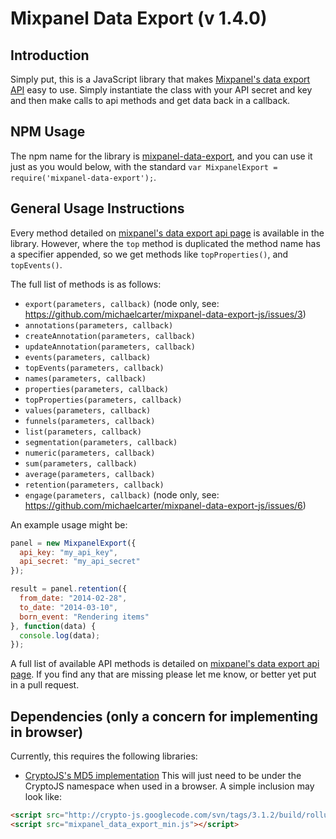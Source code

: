 Mixpanel Data Export (v 1.4.0)
==============================

Introduction
------------

Simply put, this is a JavaScript library that makes [Mixpanel's data export API](https://mixpanel.com/docs/api-documentation/data-export-api#libs-js) easy to use. Simply instantiate the class with your API secret and key and then make calls to api methods and get data back in a callback.

NPM Usage
---------

The npm name for the library is [mixpanel-data-export](https://npmjs.org/package/mixpanel-data-export), and you can use it just as you would below, with the standard `var MixpanelExport = require('mixpanel-data-export');`.

General Usage Instructions
--------------------------

Every method detailed on [mixpanel's data export api page](https://mixpanel.com/docs/api-documentation/data-export-api#libs-js) is available in the library. However, where the `top` method is duplicated the method name has a specifier appended, so we get methods like `topProperties()`, and `topEvents()`.

The full list of methods is as follows:

 - `export(parameters, callback)` (node only, see: https://github.com/michaelcarter/mixpanel-data-export-js/issues/3)
 - `annotations(parameters, callback)`
 - `createAnnotation(parameters, callback)`
 - `updateAnnotation(parameters, callback)`
 - `events(parameters, callback)`
 - `topEvents(parameters, callback)`
 - `names(parameters, callback)`
 - `properties(parameters, callback)`
 - `topProperties(parameters, callback)`
 - `values(parameters, callback)`
 - `funnels(parameters, callback)`
 - `list(parameters, callback)`
 - `segmentation(parameters, callback)`
 - `numeric(parameters, callback)`
 - `sum(parameters, callback)`
 - `average(parameters, callback)`
 - `retention(parameters, callback)`
 - `engage(parameters, callback)` (node only, see: https://github.com/michaelcarter/mixpanel-data-export-js/issues/6)

An example usage might be:

```javascript
panel = new MixpanelExport({
  api_key: "my_api_key",
  api_secret: "my_api_secret"
});

result = panel.retention({
  from_date: "2014-02-28",
  to_date: "2014-03-10",
  born_event: "Rendering items"
}, function(data) {
  console.log(data);
});
```

A full list of available API methods is detailed on [mixpanel's data export api page](https://mixpanel.com/docs/api-documentation/data-export-api#libs-js). If you find any that are missing please let me know, or better yet put in a pull request.

Dependencies (only a concern for implementing in browser)
---------------------------------------------------------

Currently, this requires the following libraries:

 - [CryptoJS's MD5 implementation](https://code.google.com/p/crypto-js/) This will just need to be under the CryptoJS namespace when used in a browser. A simple inclusion may look like:

 ```html
<script src="http://crypto-js.googlecode.com/svn/tags/3.1.2/build/rollups/md5.js"></script>
<script src="mixpanel_data_export_min.js"></script>
 ```

